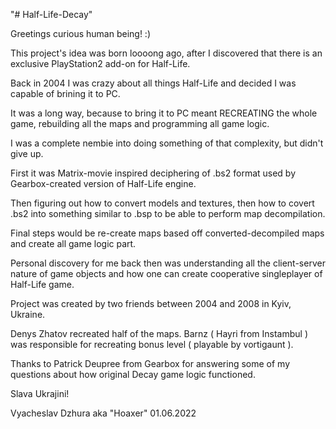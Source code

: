 "# Half-Life-Decay" 

Greetings curious human being! :)

This project's idea was born loooong ago, after I discovered that there is an exclusive PlayStation2 add-on for Half-Life.

Back in 2004 I was crazy about all things Half-Life and decided I was capable of brining it to PC. 

It was a long way, because to bring it to PC meant RECREATING the whole game, rebuilding all the maps and programming all game logic.

I was a complete nembie into doing something of that complexity, but didn't give up.

First it was Matrix-movie inspired deciphering of .bs2 format used by Gearbox-created version of Half-Life engine.

Then figuring out how to convert models and textures, then how to covert .bs2 into something similar to .bsp to be able to perform map decompilation.

Final steps would be re-create maps based off converted-decompiled maps and create all game logic part.

Personal discovery for me back then was understanding all the client-server nature of game objects and how one can create cooperative singleplayer of Half-Life game.

Project was created by two friends between 2004 and 2008 in Kyiv, Ukraine. 

Denys Zhatov recreated half of the maps.
Barnz ( Hayri from Instambul ) was responsible for recreating bonus level ( playable by vortigaunt ).

Thanks to Patrick Deupree from Gearbox for answering some of my questions about how original Decay game logic functioned. 

Slava Ukrajini!

Vyacheslav Dzhura aka "Hoaxer"   01.06.2022
